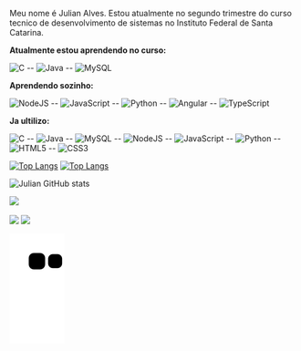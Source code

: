 Meu nome é Julian Alves. Estou atualmente no segundo trimestre do curso tecnico de desenvolvimento de sistemas no Instituto Federal de Santa Catarina.

**Atualmente estou aprendendo no curso:**

![C](https://img.shields.io/badge/c-%2300599C.svg?logo=c&logoColor=white) -- 
![Java](https://img.shields.io/badge/java-%23ED8B00.svg?logo=java&logoColor=white) -- 
![MySQL](https://img.shields.io/badge/mysql-%2300f.svg?logo=mysql&logoColor=white)


**Aprendendo sozinho:**

![NodeJS](https://img.shields.io/badge/node.js-6DA55F?logo=node.js&logoColor=white) -- 
![JavaScript](https://img.shields.io/badge/javascript-%23323330.svg?logo=javascript&logoColor=%23F7DF1E) -- 
![Python](https://img.shields.io/badge/python-3670A0?logo=python&logoColor=ffdd54) -- 
![Angular](https://img.shields.io/badge/angular-%23DD0031.svg?logo=angular&logoColor=white) -- 
![TypeScript](https://img.shields.io/badge/typescript-%23007ACC.svg?logo=typescript&logoColor=white)

**Ja ultilizo:**

![C](https://img.shields.io/badge/c-%2300599C.svg?logo=c&logoColor=white) -- 
![Java](https://img.shields.io/badge/java-%23ED8B00.svg?logo=java&logoColor=white) -- 
![MySQL](https://img.shields.io/badge/mysql-%2300f.svg?logo=mysql&logoColor=white) -- 
![NodeJS](https://img.shields.io/badge/node.js-6DA55F?logo=node.js&logoColor=white) -- 
![JavaScript](https://img.shields.io/badge/javascript-%23323330.svg?logo=javascript&logoColor=%23F7DF1E) -- 
![Python](https://img.shields.io/badge/python-3670A0?logo=python&logoColor=ffdd54) -- 
![HTML5](https://img.shields.io/badge/html5-%23E34F26.svg?logo=html5&logoColor=white) -- 
![CSS3](https://img.shields.io/badge/css3-%231572B6.svg?logo=css3&logoColor=white) 

[![Top Langs](https://github-readme-stats.vercel.app/api/top-langs/?username=JulianAlves006&layout=demo&theme=dracula&langs_count=7)](https://github.com/anuraghazra/github-readme-stats)                        [![Top Langs](https://github-readme-stats.vercel.app/api/top-langs/?username=JulianAlves006&layout=compact&theme=dracula&langs_count=10)](https://github.com/anuraghazra/github-readme-stats)

![Julian GitHub stats](https://github-readme-stats.vercel.app/api?username=JulianAlves006&show_icons=true&theme=dracula)


![](http://github-profile-summary-cards.vercel.app/api/cards/profile-details?username=JulianAlves006&theme=dracula)


     

![](http://github-profile-summary-cards.vercel.app/api/cards/stats?username=JulianAlves006&theme=dracula)       ![](http://github-profile-summary-cards.vercel.app/api/cards/productive-time?username=JulianAlves006&theme=dracula&utcOffset=8)

![Snake animation](https://github.com/rafaballerini/rafaballerini/blob/output/github-contribution-grid-snake.svg)
